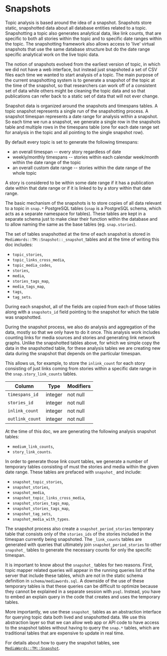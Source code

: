 # Snapshots

Topic analysis is based around the idea of a snapshot.  Snapshots store static, snapshotted data about all database entities related to a topic.  Snapshotting a topic also generates analytical data, like link counts, that are specific to both all stories within the topic and to specific date ranges within the topic.  The snapshotting framework also allows access to 'live' virtual snapshots that use the same database structure but do the date range specific analytical work on the live topic data.

The notion of snapshots evolved from the earliest version of topic, in which we did not have a web interface, but instead just snapshoted a set of CSV files each time we wanted to start analysis of a topic.  The main purpose of the current snapshotting system is to generate a snapshot of the topic at the time of the snapshot, so that researchers can work off of a consistent set of data while others might be cleaning the topic data and so that publications can refer back to a static set of data that will not ever change.

Snapshot data is organized around the snapshots and timespans tables.  A topic snapshot represents a single run of the snapshotting process.  A snapshot timespan represents a date range for analysis within a snapshot.  So each time we run a snapshot, we generate a single row in the snapshots table and multiple rows in the timespans table (one for each date range set for analysis in the topic and all pointing to the single snapshot row).  

By default every topic is set to generate the following timespans:

* an overall timespan -- every story regardless of date
* weekly/monthly timespans -- stories within each calendar week/month within the date range of the
topic
* an overall custom date range -- stories within the date range of the whole topic

A story is considered to be within some date range if it has a publication date within that date range or if it is linked to by a story within that date range.

The basic mechanism of the snapshots is to store copies of all data relevant to a topic in `snap.*` PostgreSQL tables (`snap` is a PostgreSQL schema, which acts as a separate namespace for tables). These tables are kept in a separate schema just to make clear their function within the database and to allow naming the same as the base tables (eg. `snap.stories`).

The set of tables snapshotted at the time of each snapshot is stored in `MediaWords::TM::Snapshot::_snapshot_`tables and at the time of writing this doc includes:

* `topic_stories`,
* `topic_links_cross_media`,
* `topic_media_codes`,
* `stories`,
* `media`,
* `stories_tags_map`,
* `media_tags_map`,
* `tags`,
* `tag_sets`.

During each snapshot, all of the fields are copied from each of those tables along with a `snapshots_id` field pointing to the snapshot for which the table was snapshotted.

During the snapshot process, we also do analysis and aggregation of the data, mostly so that we only have to do it once. This analysis work includes counting links for media sources and stories and generating link network graphs. Unlike the snapshotted tables above, for which we simple copy the data in the snapshotted table, for these analysis tables we are creating new data during the snapshot that depends on the particular timespan.  

This allows us, for example, to store the `inlink_count` for each story consisting of just links coming from stories within a specific date range in the `snap.story_link_counts` tables.

Column              |  Type   | Modifiers
--------------------|---------|-----------
`timespans_id`      | integer | not null
`stories_id`        | integer | not null
`inlink_count`      | integer | not null
`outlink_count`     | integer | not null

At the time of this doc, we are generating the following analysis snapshot tables:

* `medium_link_counts`,
* `story_link_counts`.

In order to generate those link count tables, we generate a number of temporary tables consisting of must the stories and media within the given date range.  These tables are prefaced with `snapshot_` and include:

* `snapshot_topic_stories`,
* `snapshot_stories`,
* `snapshot_media`,
* `snapshot_topic_links_cross_media`,
* `snapshot_stories_tags_map`,
* `snapshot_stories_tags_map`,
* `snapshot_tag_sets`,
* `snapshot_media_with_types`.

The snapshot process also create a `snapshot_period_stories` temporary table that consists only of the `stories_ids` of the stories included in the timespan currently being snapshoted.  The `_link_counts` tables are generated with queries that ultimately join `snapshot_period_stories` to other `snapshot_` tables to generate the necessary counts for only the specific timespan.

It is important to know about the `snapshot_` tables for two reasons.  First, topic mapper related queries will appear in the running queries list of the server that include these tables, which are not in the static schema definition in `schema/mediawords.sql`.  A downside of the use of these temporary tables is that these queries can be difficult to optimize because they cannot be explained in a separate session with `psql`.  Instead, you have to embed an explain query in the code that creates and uses the temporary tables.

More importantly, we use these `snapshot_` tables as an abstraction interface for querying topic data both lived and snapshotted data.  We use this abstraction layer so that we can allow web app or API code to have access to the snapshot tables without having to query the `snap.*` tables, which are traditional tables that are expensive to update in real time.

For details about how to query the snapshot tables, see [`MediaWords::TM::Snapshot`](../lib/MediaWords/TM/Snapshot.pm).
